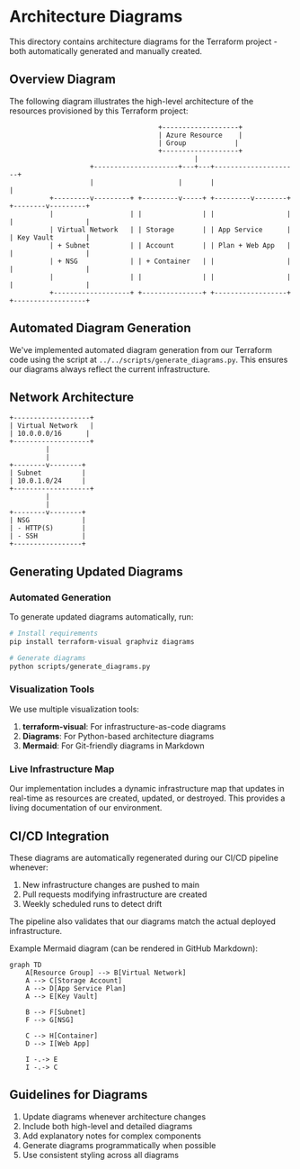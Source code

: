 # Architecture Diagrams

This directory contains architecture diagrams for the Terraform project - both automatically generated and manually created.

## Overview Diagram

The following diagram illustrates the high-level architecture of the resources provisioned by this Terraform project:

```
                                     +-------------------+
                                     | Azure Resource    |
                                     | Group            |
                                     +-------------------+
                                              |
                    +---------------------+---+---+---------------------+
                    |                     |       |                     |
          +---------v---------+ +---------v-----+ +---------v--------+ +--------v---------+
          |                   | |               | |                  | |                  |
          | Virtual Network   | | Storage       | | App Service      | | Key Vault        |
          | + Subnet          | | Account       | | Plan + Web App   | |                  |
          | + NSG             | | + Container   | |                  | |                  |
          |                   | |               | |                  | |                  |
          +-------------------+ +---------------+ +------------------+ +------------------+
```

## Automated Diagram Generation

We've implemented automated diagram generation from our Terraform code using the script at `../../scripts/generate_diagrams.py`. This ensures our diagrams always reflect the current infrastructure.

## Network Architecture

```
+-------------------+
| Virtual Network   |
| 10.0.0.0/16      |
+-------------------+
         |
         |
+--------v--------+
| Subnet          |
| 10.0.1.0/24     |
+-------------------+
         |
         |
+--------v--------+
| NSG             |
| - HTTP(S)       |
| - SSH           |
+-----------------+
```

## Generating Updated Diagrams

### Automated Generation

To generate updated diagrams automatically, run:

```bash
# Install requirements
pip install terraform-visual graphviz diagrams

# Generate diagrams
python scripts/generate_diagrams.py
```

### Visualization Tools

We use multiple visualization tools:

1. **terraform-visual**: For infrastructure-as-code diagrams
2. **Diagrams**: For Python-based architecture diagrams
3. **Mermaid**: For Git-friendly diagrams in Markdown

### Live Infrastructure Map

Our implementation includes a dynamic infrastructure map that updates in real-time as resources are created, updated, or destroyed. This provides a living documentation of our environment.

## CI/CD Integration

These diagrams are automatically regenerated during our CI/CD pipeline whenever:

1. New infrastructure changes are pushed to main
2. Pull requests modifying infrastructure are created
3. Weekly scheduled runs to detect drift

The pipeline also validates that our diagrams match the actual deployed infrastructure.

Example Mermaid diagram (can be rendered in GitHub Markdown):

```mermaid
graph TD
    A[Resource Group] --> B[Virtual Network]
    A --> C[Storage Account]
    A --> D[App Service Plan]
    A --> E[Key Vault]
    
    B --> F[Subnet]
    F --> G[NSG]
    
    C --> H[Container]
    D --> I[Web App]
    
    I -.-> E
    I -.-> C
```

## Guidelines for Diagrams

1. Update diagrams whenever architecture changes
2. Include both high-level and detailed diagrams
3. Add explanatory notes for complex components
4. Generate diagrams programmatically when possible
5. Use consistent styling across all diagrams
